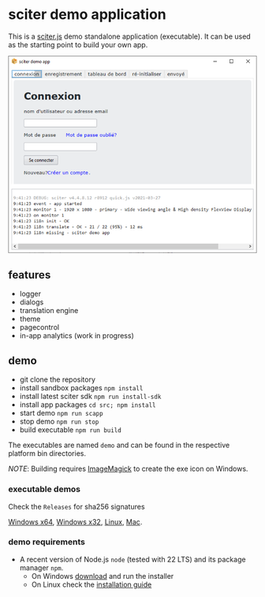 # sciter demo application

This is a [sciter.js](https://sciter.com/) demo standalone application (executable).
It can be used as the starting point to build your own app.

![sciter demo app screenshot](screenshot.png)

## features

- logger
- dialogs
- translation engine
- theme
- pagecontrol
- in-app analytics (work in progress)

## demo

- git clone the repository
- install sandbox packages `npm install`
- install latest sciter sdk `npm run install-sdk`
- install app packages `cd src; npm install`
- start demo `npm run scapp`
- stop demo `npm run stop`
- build executable `npm run build`

The executables are named `demo` and can be found in the respective platform bin directories.

_NOTE_: Building requires [ImageMagick](https://imagemagick.org/) to create the exe icon on Windows.

### executable demos

Check the `Releases` for sha256 signatures

[Windows x64](releases/download/1.0.8/demo-winx64.exe),
[Windows x32](releases/download/1.0.8/demo-winx32.exe),
[Linux](releases/download/1.0.8/demo-linux),
[Mac](releases/download/1.0.8/demo-macosx).

### demo requirements

- A recent version of Node.js `node` (tested with 22 LTS) and its package manager `npm`.
    - On Windows [download](https://nodejs.dev/download/) and run the installer
    - On Linux check the [installation guide](https://www.digitalocean.com/community/tutorials/how-to-install-node-js-on-ubuntu-20-04#option-2-%E2%80%94-installing-node-js-with-apt-using-a-nodesource-ppa)
